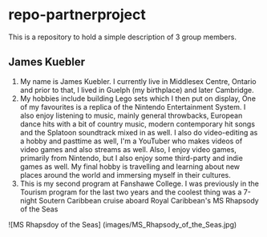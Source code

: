 # repo-partnerproject
This is a repository to hold a simple description of 3 group members.

## James Kuebler

1. My name is James Kuebler. I currently live in Middlesex Centre, Ontario and prior to that, I lived in Guelph (my birthplace) and later Cambridge.
2. My hobbies include building Lego sets which I then put on display, One of my favourites is a replica of the Nintendo Entertainment System. I also enjoy listening to music, mainly general throwbacks, European dance hits with a bit of country music, modern contemporary hit songs and the Splatoon soundtrack mixed in as well. I also do video-editing as a hobby and pasttime as well, I'm a YouTuber who makes videos of video games and also streams as well. Also, I enjoy video games, primarily from Nintendo, but I also enjoy some third-party and indie games as well. My final hobby is travelling and learning about new places around the world and immersing myself in their cultures.
3. This is my second program at Fanshawe College. I was previously in the Tourism program for the last two years and the coolest thing was a 7-night Soutern Caribbean cruise aboard Royal Caribbean's MS Rhapsody of the Seas

![MS Rhapsdoy of the Seas] (images/MS_Rhapsody_of_the_Seas.jpg)